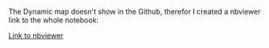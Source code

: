 The Dynamic map doesn't show in the Github, therefor I created a nbviewer link to the whole notebook:

[Link to nbviewer](https://nbviewer.org/github/mona-shiri/Climate_change/blob/7efddbfdef72361e82b2f4827e76dd79d401937a/climate_change.ipynb)
